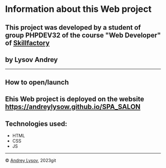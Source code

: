 # Information about this Web project
## This project  was developed by a student of group PHPDEV32 of the course "Web Developer" of [Skillfactory](www.skillfactory.ru)
## by Lysov Andrey
---
## How to open/launch
## Еhis Web project is deployed on the website https://andreylysow.github.io/SPA_SALON
## Technologies used:
* HTML
* CSS
* JS

---

© [Andrey Lysov](https://github.com/AndreyLysow), 2023git